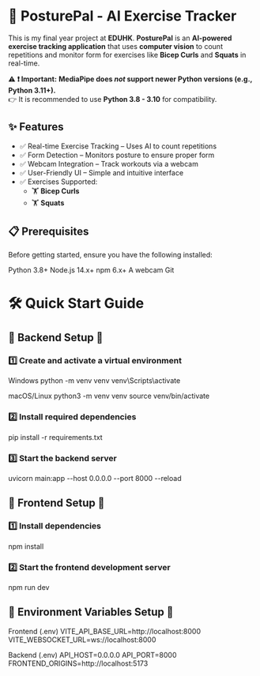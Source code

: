 # 🚀 PosturePal - AI Exercise Tracker  
This is my final year project at **EDUHK**. **PosturePal** is an **AI-powered exercise tracking application** that uses **computer vision** to count repetitions and monitor form for exercises like **Bicep Curls** and **Squats** in real-time.  

⚠ **❗ Important:** **MediaPipe does *not* support newer Python versions (e.g., Python 3.11+).**  
👉 It is recommended to use **Python 3.8 - 3.10** for compatibility.

## ✨ Features
- ✅ Real-time Exercise Tracking – Uses AI to count repetitions
- ✅ Form Detection – Monitors posture to ensure proper form
- ✅ Webcam Integration – Track workouts via a webcam
- ✅ User-Friendly UI – Simple and intuitive interface
- ✅ Exercises Supported:
  - 🏋️ **Bicep Curls**
  - 🏋️ **Squats**

## 📋 Prerequisites
Before getting started, ensure you have the following installed:

Python 3.8+
Node.js 14.x+
npm 6.x+
A webcam
Git

# 🛠 Quick Start Guide

## 📌 Backend Setup 📌

### 1️⃣ Create and activate a virtual environment

Windows
python -m venv venv
venv\Scripts\activate

macOS/Linux
python3 -m venv venv
source venv/bin/activate

### 2️⃣ Install required dependencies

pip install -r requirements.txt

### 3️⃣ Start the backend server

uvicorn main:app --host 0.0.0.0 --port 8000 --reload

## 📌 Frontend Setup 📌

### 1️⃣ Install dependencies

npm install

### 2️⃣ Start the frontend development server

npm run dev

## 📌 Environment Variables Setup 📌

Frontend (.env)
VITE_API_BASE_URL=http://localhost:8000
VITE_WEBSOCKET_URL=ws://localhost:8000

Backend (.env)
API_HOST=0.0.0.0
API_PORT=8000
FRONTEND_ORIGINS=http://localhost:5173